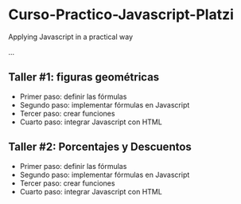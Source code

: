 # Curso-Practico-Javascript-Platzi
Applying Javascript in a practical way

...

## Taller #1: figuras geométricas

- Primer paso: definir las fórmulas
- Segundo paso: implementar fórmulas en Javascript
- Tercer paso: crear funciones
- Cuarto paso: integrar Javascript con HTML

## Taller #2: Porcentajes y Descuentos

- Primer paso: definir las fórmulas
- Segundo paso: implementar fórmulas en Javascript
- Tercer paso: crear funciones
- Cuarto paso: integrar Javascript con HTML